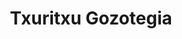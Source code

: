 ---
title: "Txuritxu Gozotegia"
url: /soraluze-placencia-de-las-armas/txuritxu-gozotegia/
shop: pastelería
---